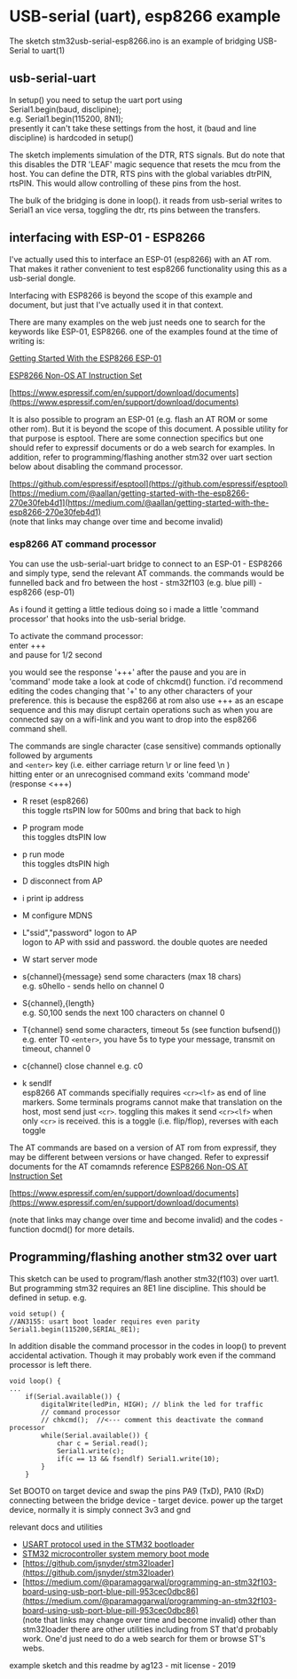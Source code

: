 
# USB-serial (uart), esp8266 example 

The sketch stm32usb-serial-esp8266.ino is an example of
bridging USB-Serial to uart(1) 

## usb-serial-uart

In setup() you need to setup the uart port using  
Serial1.begin(baud, disclipine);  
e.g. Serial1.begin(115200, 8N1);  
presently it can't take these settings from the host, it (baud and line discipline) is hardcoded in setup()

The sketch implements simulation of the DTR, RTS signals. 
But do note that this disables the DTR 'LEAF' magic sequence that resets the mcu from the host. 
You can define the DTR, RTS pins with the global variables dtrPIN, rtsPIN. This would allow controlling of these pins from the host.

The bulk of the bridging is done in loop(). it reads from usb-serial writes to Serial1 an vice versa, toggling the dtr, rts pins between the transfers.

## interfacing with ESP-01 - ESP8266

I've actually used this to interface an ESP-01 (esp8266) with an AT rom.
That makes it rather convenient to test esp8266 functionality using this as a usb-serial dongle.

Interfacing with ESP8266 is beyond the scope of this example and document, but just that I've actually used it in that context.

There are many examples on the web just needs one to search for the keywords like ESP-01, ESP8266. one of the examples found at the time of writing is:

[Getting Started With the ESP8266 ESP-01](https://www.instructables.com/id/Getting-Started-With-the-ESP8266-ESP-01/) 

[ESP8266 Non-OS AT Instruction Set](https://www.espressif.com/sites/default/files/documentation/4a-esp8266_at_instruction_set_en.pdf)

[https://www.espressif.com/en/support/download/documents](https://www.espressif.com/en/support/download/documents)

It is also possible to program an ESP-01 (e.g. flash an AT ROM or some other rom). But it is beyond the scope of this document. A possible utility for that purpose is esptool. There are some connection specifics but one should refer to expressif documents or do a web search for examples. In addition, refer to programming/flashing another stm32 over uart section below about disabling the command processor.

[https://github.com/espressif/esptool](https://github.com/espressif/esptool)  
[https://medium.com/@aallan/getting-started-with-the-esp8266-270e30feb4d1](https://medium.com/@aallan/getting-started-with-the-esp8266-270e30feb4d1)  
(note that links may change over time and become invalid)

### esp8266 AT command processor

You can use the usb-serial-uart bridge to connect to an ESP-01 - ESP8266 and simply type, send the relevant AT commands. the commands would be funnelled back and fro between the host - stm32f103 (e.g. blue pill) - esp8266 (esp-01)

As i found it getting a little tedious doing so i made a little 'command processor' that hooks into the usb-serial bridge.

To activate the command processor:  
enter +++  
and pause for 1/2 second

you would see the response '+++' after the pause and you are in 'command' mode
take a look at code of chkcmd() function. i'd recommend editing the codes changing that '+' to any other characters of your preference. this is because the esp8266 at rom also use +++ as an escape sequence and this may disrupt certain operations such as when you are connected say on a wifi-link and you want to drop into the esp8266 command shell.

The commands are single character (case sensitive) commands optionally followed by arguments  
and ``<enter>`` key (i.e. either carriage return \r or line feed \n )  
hitting enter or an unrecognised command exits 'command mode' (response <+++)

* R reset (esp8266)  
this toggle rtsPIN low for 500ms and bring that back to high

* P program mode  
this toggles dtsPIN low

* p run mode  
this toggles dtsPIN high

* D disconnect from AP

* i print ip address

* M configure MDNS

* L"ssid","password" logon to AP  
logon to AP with ssid and password. the double quotes are needed

* W start server mode

* s{channel}{message} send some characters (max 18 chars)  
e.g. s0hello   -   sends hello on channel 0

* S{channel},{length}  
e.g. S0,100 sends the next 100 characters on channel 0

* T{channel} send some characters, timeout 5s (see function bufsend())  
e.g. enter T0 ``<enter>``, you have 5s to type your message, transmit on timeout, channel 0

* c{channel} close channel e.g. c0

* k sendlf  
esp8266 AT commands specifially requires ``<cr><lf>`` as end of line markers. 
Some terminals programs cannot make that translation on the host, most send just ``<cr>``. toggling this makes it send ``<cr><lf>`` when only ``<cr>`` is received. this is a toggle (i.e. flip/flop), reverses with each toggle

The AT commands are based on a version of AT rom from expressif, they may be different between versions or have changed. Refer to expressif documents for the AT comamnds reference
[ESP8266 Non-OS AT Instruction Set](https://www.espressif.com/sites/default/files/documentation/4a-esp8266_at_instruction_set_en.pdf)

[https://www.espressif.com/en/support/download/documents](https://www.espressif.com/en/support/download/documents)

(note that links may change over time and become invalid)
and the codes - function docmd() for more details. 

## Programming/flashing another stm32 over uart

This sketch can be used to program/flash another stm32(f103) over uart1. 
But programming stm32 requires an 8E1 line discipline. This should be defined in setup. e.g.

```
void setup() {
//AN3155: usart boot loader requires even parity  
Serial1.begin(115200,SERIAL_8E1);
```
In addition disable the command processor in the codes in loop() to prevent accidental activation. Though it may probably work even if the command processor is left there.

```
void loop() {
...
	if(Serial.available()) {
		digitalWrite(ledPin, HIGH); // blink the led for traffic
		// command processor
		// chkcmd();  //<--- comment this deactivate the command processor
		while(Serial.available()) {
			char c = Serial.read();
			Serial1.write(c);
			if(c == 13 && fsendlf) Serial1.write(10);
		}
	}
```
Set BOOT0 on target device and swap the pins PA9 (TxD), PA10 (RxD) connecting between the bridge device - target device. power up the target device, normally it is simply connect 3v3 and gnd

relevant docs and utilities  
- [USART protocol used in the STM32 bootloader](https://www.st.com/resource/en/application_note/cd00264342.pdf)  
- [STM32 microcontroller system memory boot mode](https://www.st.com/resource/en/application_note/cd00167594.pdf)  
- [https://github.com/jsnyder/stm32loader](https://github.com/jsnyder/stm32loader)  
- [https://medium.com/@paramaggarwal/programming-an-stm32f103-board-using-usb-port-blue-pill-953cec0dbc86](https://medium.com/@paramaggarwal/programming-an-stm32f103-board-using-usb-port-blue-pill-953cec0dbc86)  
(note that links may change over time and become invalid)
other than stm32loader there are other utilities including from ST that'd probably work. One'd just need to do a web search for them or browse ST's webs.

example sketch and this readme by ag123 - mit license - 2019


